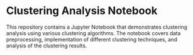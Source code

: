 # Clustering Analysis Notebook

This repository contains a Jupyter Notebook that demonstrates clustering analysis using various clustering algorithms. The notebook covers data preprocessing, implementation of different clustering techniques, and analysis of the clustering results.
